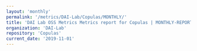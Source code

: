 ```yaml
---
layout: 'monthly'
permalink: '/metrics/DAI-Lab/Copulas/MONTHLY/'
title: 'DAI Lab OSS Metrics Metrics report for Copulas | MONTHLY-REPORT-2019-11-01'
organization: 'DAI-Lab'
repository: 'Copulas'
current_date: '2019-11-01'
---
```

